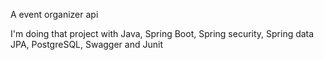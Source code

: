 A event organizer api


I'm doing that project with Java, Spring Boot, Spring security, Spring data JPA, PostgreSQL, Swagger and Junit

